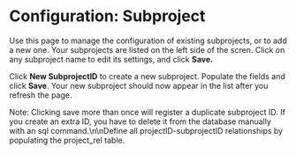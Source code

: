 # Configuration: Subproject

Use this page to manage the configuration of existing subprojects, or to add a new one. Your subprojects are listed on the left side of the scren. Click on any subproject name to edit its settings, and click **Save.**

Click **New SubprojectID** to create a new subproject. Populate the fields and click **Save**. Your new subproject should now appear in the list after you refresh the page.

Note: Clicking save more than once will register a duplicate subproject ID.  If you create an extra ID, you have to delete it from the database manually with an sql command.\n\nDefine all projectID-subprojectID relationships by populating the project_rel table.
